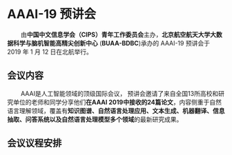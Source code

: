 # AAAI-19 预讲会

&nbsp;&nbsp;&nbsp;&nbsp;&nbsp;&nbsp;&nbsp;&nbsp;由**中国中文信息学会（CIPS）青年工作委员会**主办，**北京航空航天大学大数据科学与脑机智能高精尖创新中心** (**BUAA-BDBC**)承办的 AAAI-19 预讲会于 2019 年 1 月 12 日在北航举行。

## 会议内容
&nbsp;&nbsp;&nbsp;&nbsp;&nbsp;&nbsp;&nbsp;&nbsp;AAAI是人工智能领域的顶级国际会议， 预讲会邀请了来自全国13所高校和研究单位的老师和同学分享他们**在AAAI 2019中接收的24篇论文**，内容侧重于自然语言理解领域，覆盖有**知识图谱、自然语言处理应用、文本生成、机器翻译、信息抽取、问答系统以及自然语言处理模型多个领域**的最新研究成果。

## 会议议程安排
